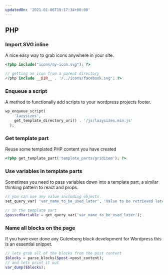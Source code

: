 ```yaml
---
updatedOn: '2021-01-06T19:17:34+00:00'
---
```


## PHP

### Import SVG inline

A nice easy way to grab icons anywhere in your site.

```php
<?php include("icons/my-icon.svg"); ?>

// getting an icon from a parent directory
<?php include __DIR__ . '/../icons/facebook.svg'; ?>
```

### Enqueue a script

A method to functionally add scripts to your wordpress projects footer.

```php
wp_enqueue_script(
    'lazysizes',
    get_template_directory_uri() . '/js/lazysizes.min.js'
  );
```

### Get template part

Reuse some templated PHP content you have created

```php
<?php get_template_part('template_parts/griditem'); ?>
```

### Use variables in template parts

Sometimes you need to pass variables down into a template part, a similar thinking pattern to react and props.

```php
// you can use any value including objects.
set_query_var( 'var_name_to_be_used_later', 'Value to be retrieved later' );

// in the template part
$passedVariable = get_query_var('var_name_to_be_used_later');
```

### Name all blocks on the page

If you have ever done any Gutenberg block development for Wordpress this is an essential snippet.

```php
// lets grab all of the blocks from the post content
$blocks = parse_blocks($post->post_content);
// and lets print it out
var_dump($blocks);
```
